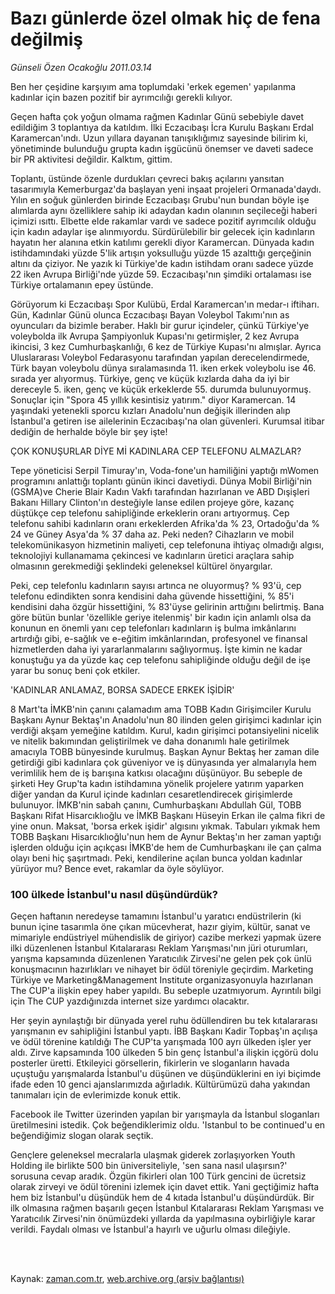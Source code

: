 # Bazı günlerde özel olmak hiç de fena değilmiş

*Günseli Özen Ocakoğlu 2011.03.14*

<td class="columnist-detail">
<p>Ben her çeşidine karşıyım ama toplumdaki 'erkek egemen' yapılanma kadınlar için bazen pozitif bir ayrımcılığı gerekli kılıyor.</p>
<p>
<div id="haberMetinDiv">
<p>Geçen hafta çok yoğun olmama rağmen Kadınlar Günü sebebiyle davet edildiğim 3 toplantıya da katıldım. İlki Eczacıbaşı İcra Kurulu Başkanı Erdal Karamercan'ındı. Uzun yıllara dayanan tanışıklığımız sayesinde bilirim ki, yönetiminde bulunduğu grupta kadın işgücünü önemser ve daveti sadece bir PR aktivitesi değildir. Kalktım, gittim.
<p> Toplantı, üstünde özenle durdukları çevreci bakış açılarını yansıtan tasarımıyla Kemerburgaz'da başlayan yeni inşaat projeleri Ormanada'daydı. Yılın en soğuk günlerden birinde Eczacıbaşı Grubu'nun bundan böyle işe alımlarda aynı özelliklere sahip iki adaydan kadın olanının seçileceği haberi içimizi ısıttı. Elbette elde rakamlar vardı ve sadece pozitif ayrımcılık olduğu için kadın adaylar işe alınmıyordu. Sürdürülebilir bir gelecek için kadınların hayatın her alanına etkin katılımı gerekli diyor Karamercan. Dünyada kadın istihdamındaki yüzde 5'lik artışın yoksulluğu yüzde 15 azalttığı gerçeğinin altını da çiziyor. Ne yazık ki Türkiye'de kadın istihdam oranı sadece yüzde 22 iken Avrupa Birliği'nde yüzde 59. Eczacıbaşı'nın şimdiki ortalaması ise Türkiye ortalamanın epey üstünde.
<p> Görüyorum ki Eczacıbaşı Spor Kulübü, Erdal Karamercan'ın medar-ı iftiharı. Gün, Kadınlar Günü olunca Eczacıbaşı Bayan Voleybol Takımı'nın as oyuncuları da bizimle beraber. Haklı bir gurur içindeler, çünkü Türkiye'ye voleybolda ilk Avrupa Şampiyonluk Kupası'nı getirmişler, 2 kez Avrupa ikincisi, 3 kez Cumhurbaşkanlığı, 6 kez de Türkiye Kupası'nı almışlar. Ayrıca Uluslararası Voleybol Fedarasyonu tarafından yapılan derecelendirmede, Türk bayan voleybolu dünya sıralamasında 11. iken erkek voleybolu ise 46. sırada yer alıyormuş. Türkiye, genç ve küçük kızlarda daha da iyi bir dereceyle 5. iken, genç ve küçük erkeklerde 55. durumda bulunuyormuş. Sonuçlar için "Spora 45 yıllık kesintisiz yatırım." diyor Karamercan. 14 yaşındaki yetenekli sporcu kızları Anadolu'nun değişik illerinden alıp İstanbul'a getiren ise ailelerinin Eczacıbaşı'na olan güvenleri. Kurumsal itibar dediğin de herhalde böyle bir şey işte! 
<p>ÇOK KONUŞURLAR DİYE Mİ KADINLARA CEP TELEFONU ALMAZLAR?
<p>Tepe yöneticisi Serpil Timuray'ın, Voda-fone'un hamiliğini yaptığı mWomen programını anlattığı toplantı günün ikinci davetiydi. Dünya Mobil Birliği'nin (GSMA)ve Cherie Blair Kadın Vakfı tarafından hazırlanan ve ABD Dışişleri Bakanı Hillary Clinton'ın desteğiyle lanse edilen projeye göre, kazanç düştükçe cep telefonu sahipliğinde erkeklerin oranı artıyormuş. Cep telefonu sahibi kadınların oranı erkeklerden Afrika'da % 23, Ortadoğu'da % 24 ve Güney Asya'da % 37 daha az. Peki neden? Cihazların ve mobil telekomünikasyon hizmetinin maliyeti, cep telefonuna ihtiyaç olmadığı algısı, teknolojiyi kullanamama çekincesi ve kadınların üretici araçlara sahip olmasının gerekmediği şeklindeki geleneksel kültürel önyargılar.
<p> Peki, cep telefonlu kadınların sayısı artınca ne oluyormuş? % 93'ü, cep telefonu edindikten sonra kendisini daha güvende hissettiğini, % 85'i kendisini daha özgür hissettiğini, % 83'üyse gelirinin arttığını belirtmiş. Bana göre bütün bunlar 'özellikle geriye itelenmiş' bir kadın için anlamlı olsa da konunun en önemli yanı cep telefonları kadınların iş bulma imkânlarını artırdığı gibi, e-sağlık ve e-eğitim imkânlarından, profesyonel ve finansal hizmetlerden daha iyi yararlanmalarını sağlıyormuş. İşte kimin ne kadar konuştuğu ya da yüzde kaç cep telefonu sahipliğinde olduğu değil de işe yarar bu sonuç beni çok etkiler.
<p>'KADINLAR ANLAMAZ, BORSA SADECE ERKEK İŞİDİR'
<p>8 Mart'ta İMKB'nin çanını çalamadım ama TOBB Kadın Girişimciler Kurulu Başkanı Aynur Bektaş'ın Anadolu'nun 80 ilinden gelen girişimci kadınlar için verdiği akşam yemeğine katıldım. Kurul, kadın girişimci potansiyelini nicelik ve nitelik bakımından geliştirilmek ve daha donanımlı hale getirilmek amacıyla TOBB bünyesinde kurulmuş. Başkan Aynur Bektaş her zaman dile getirdiği gibi kadınlara çok güveniyor ve iş dünyasında yer almalarıyla hem verimlilik hem de iş barışına katkısı olacağını düşünüyor. Bu sebeple de şirketi Hey Grup'ta kadın istihdamına yönelik projelere yatırım yaparken diğer yandan da Kurul içinde kadınları cesaretlendirecek girişimlerde bulunuyor. İMKB'nin sabah çanını, Cumhurbaşkanı Abdullah Gül, TOBB Başkanı Rifat Hisarcıklıoğlu ve İMKB Başkanı Hüseyin Erkan ile çalma fikri de yine onun. Maksat, 'borsa erkek işidir' algısını yıkmak. Tabuları yıkmak hem TOBB Başkanı Hisarcıklıoğlu'nun hem de Aynur Bektaş'ın her zaman yaptığı işlerden olduğu için açıkçası İMKB'de hem de Cumhurbaşkanı ile çan çalma olayı beni hiç şaşırtmadı. Peki, kendilerine açılan bunca yoldan kadınlar yürüyor mu? Bence evet, rakamlar da öyle söylüyor.
<p>
<h3><b>100 ülkede İstanbul'u nasıl düşündürdük?</b>
</h3>
<p>Geçen haftanın neredeyse tamamını İstanbul'u yaratıcı endüstrilerin (ki bunun içine tasarımla öne çıkan mücevherat, hazır giyim, kültür, sanat ve mimariyle endüstriyel mühendislik de giriyor) cazibe merkezi yapmak üzere ilki düzenlenen İstanbul Kıtalararası Reklam Yarışması'nın jüri oturumları, yarışma kapsamında düzenlenen Yaratıcılık Zirvesi'ne gelen pek çok ünlü konuşmacının hazırlıkları ve nihayet bir ödül töreniyle geçirdim. Marketing Türkiye ve Marketing&amp;Management Institute organizasyonuyla hazırlanan The CUP'a ilişkin epey haber yapıldı. Bu sebeple uzatmıyorum. Ayrıntılı bilgi için The CUP yazdığınızda internet size yardımcı olacaktır.
<p> Her şeyin aynılaştığı bir dünyada yerel ruhu ödüllendiren bu tek kıtalararası yarışmanın ev sahipliğini İstanbul yaptı. İBB Başkanı Kadir Topbaş'ın açılışa ve ödül törenine katıldığı The CUP'ta yarışmada 100 ayrı ülkeden işler yer aldı. Zirve kapsamında 100 ülkeden 5 bin genç İstanbul'a ilişkin içgörü dolu posterler üretti. Etkileyici görsellerin, fikirlerin ve sloganların havada uçuştuğu yarışmalarda İstanbul'u düşünen ve düşündüklerini en iyi biçimde ifade eden 10 genci ajanslarımızda ağırladık. Kültürümüzü daha yakından tanımaları için de evlerimizde konuk ettik.
<p> Facebook ile Twitter üzerinden yapılan bir yarışmayla da İstanbul sloganları üretilmesini istedik. Çok beğendiklerimiz oldu. 'Istanbul to be continued'u en beğendiğimiz slogan olarak seçtik.
<p> Gençlere geleneksel mecralarla ulaşmak giderek zorlaşıyorken Youth Holding ile birlikte 500 bin üniversiteliyle, 'sen sana nasıl ulaşırsın?' sorusuna cevap aradık. Özgün fikirleri olan 100 Türk gencini de ücretsiz olarak zirveyi ve ödül törenini izlemek için davet ettik. Yani geçtiğimiz hafta hem biz İstanbul'u düşündük hem de 4 kıtada İstanbul'u düşündürdük. Bir ilk olmasına rağmen başarılı geçen İstanbul Kıtalararası Reklam Yarışması ve Yaratıcılık Zirvesi'nin önümüzdeki yıllarda da yapılmasına oybirliğiyle karar verildi. Faydalı olması ve İstanbul'a hayırlı ve uğurlu olması dileğiyle.</p></p></p></p></p></p></p></p></p></p></p></p></p></div>
</p>


<p><br>
		 </br></p></td>

Kaynak: [zaman.com.tr](http://zaman.com.tr/yazar.do?yazino=1107063), [web.archive.org (arşiv bağlantısı)](http://web.archive.org/web/20110401113550/http://www.zaman.com.tr:80/yazar.do?yazino=1107063)

